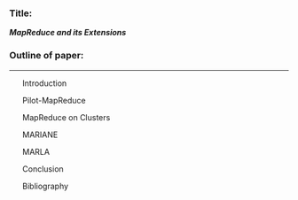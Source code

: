 ### Title:
___MapReduce and its Extensions___

### Outline of paper:

---
<ol> Introduction </ol>
<ol> Pilot-MapReduce </ol>
<ol> MapReduce on Clusters </ol>
<ol> MARIANE </ol>
<ol> MARLA </ol>
<ol> Conclusion </ol>
<ol> Bibliography </ol>
